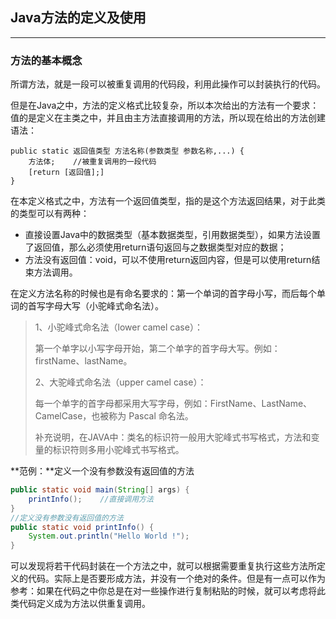 ## Java方法的定义及使用

---

### 方法的基本概念

所谓方法，就是一段可以被重复调用的代码段，利用此操作可以封装执行的代码。

但是在Java之中，方法的定义格式比较复杂，所以本次给出的方法有一个要求：值的是定义在主类之中，并且由主方法直接调用的方法，所以现在给出的方法创建语法：

```
public static 返回值类型 方法名称(参数类型 参数名称,...) {
    方法体;    //被重复调用的一段代码
    [return [返回值];]
}
```

在本定义格式之中，方法有一个返回值类型，指的是这个方法返回结果，对于此类的类型可以有两种：

* 直接设置Java中的数据类型（基本数据类型，引用数据类型），如果方法设置了返回值，那么必须使用return语句返回与之数据类型对应的数据；
* 方法没有返回值：void，可以不使用return返回内容，但是可以使用return结束方法调用。

在定义方法名称的时候也是有命名要求的：第一个单词的首字母小写，而后每个单词的首写字母大写（小驼峰式命名法）。

> 1、小驼峰式命名法（lower camel case）：
>
> 第一个单字以小写字母开始，第二个单字的首字母大写。例如：firstName、lastName。
>
> 2、大驼峰式命名法（upper camel case）：
>
> 每一个单字的首字母都采用大写字母，例如：FirstName、LastName、CamelCase，也被称为 Pascal 命名法。
>
> 补充说明，在JAVA中：类名的标识符一般用大驼峰式书写格式，方法和变量的标识符则多用小驼峰式书写格式。

**范例：**定义一个没有参数没有返回值的方法

```java
public static void main(String[] args) {
    printInfo();    //直接调用方法
}
//定义没有参数没有返回值的方法
public static void printInfo() {
    System.out.println("Hello World !");
}
```

可以发现将若干代码封装在一个方法之中，就可以根据需要重复执行这些方法所定义的代码。实际上是否要形成方法，并没有一个绝对的条件。但是有一点可以作为参考：如果在代码之中你总是在对一些操作进行复制粘贴的时候，就可以考虑将此类代码定义成为方法以供重复调用。

